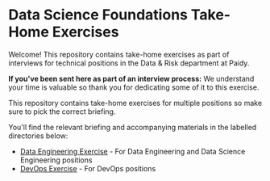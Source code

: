 # Data Science Foundations Take-Home Exercises

Welcome! This repository contains take-home exercises as part of interviews for technical positions in the Data & Risk department at Paidy.

**If you've been sent here as part of an interview process:** We understand your time is valuable so thank you for dedicating some of it to this exercise.

This repository contains take-home exercises for multiple positions so make sure to pick the correct briefing.

You'll find the relevant briefing and accompanying materials in the labelled directories below:

* [Data Engineering Exercise](dse/README.md) - For Data Engineering and Data Science Engineering positions
* [DevOps Exercise](devops/README.md) - For DevOps positions

